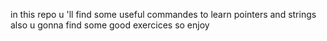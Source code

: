  in this repo u 'll find some useful commandes to learn pointers and strings also u gonna find some good exercices so enjoy 

